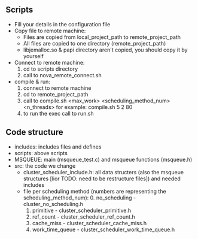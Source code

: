 Scripts
-------
- Fill your details in the configuration file
- Copy file to remote machine:
  * Files are copied from local_project_path to remote_project_path
  * All files are copied to one directory (remote_project_path)
  * libjemalloc.so & papi directory aren't copied, you should copy it by yourself
- Connect to remote machine:
  1. cd to scripts directory
  2. call to nova_remote_connect.sh
- compile & run:
  1. connect to remote machine
  2. cd to remote_project_path
  3. call to compile.sh <max_work> <scheduling_method_num> <n_threads> 
     for example: compile.sh 5 2 80
  4. to run the exec call to  run.sh

Code structure
---------------
- includes: includes files and defines
- scripts: above scripts
- MSQUEUE: main (msqueue_test.c) and msqueue functions (msqueue.h)
- src: the code we change
  - cluster_scheduler_include.h: all data structers (also the msqueue structures [lior TODO: need to be restructure files]) and needed includes
  - file per scheduling method (numbers are representing the scheduling_method_num):
    0. no_scheduling - cluster_no_scheduling.h
    1. primitive - cluster_scheduler_primitive.h
    2. ref_count - cluster_scheduler_ref_count.h
    3. cache_miss - cluster_scheduler_cache_miss.h
    4. work_time_queue - cluster_scheduler_work_time_queue.h
    
